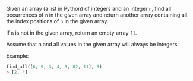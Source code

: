 Given an array (a list in Python) of integers and an integer `n`, find all occurrences of `n` in the 
given array and return another array containing all the index positions of `n` in the given array.

If `n` is not in the given array, return an empty array `[]`.

Assume that n and all values in the given array will always be integers.

Example:
```python
find_all([6, 9, 3, 4, 3, 82, 11], 3)
> [2, 4]
```